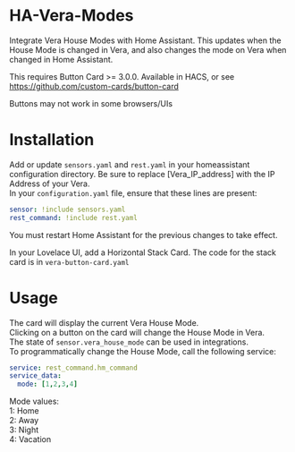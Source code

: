 # HA-Vera-Modes
Integrate Vera House Modes with Home Assistant. This updates when the House Mode is changed in Vera, and also changes the mode on Vera when changed in Home Assistant.

This requires Button Card >= 3.0.0. Available in HACS, or see https://github.com/custom-cards/button-card

Buttons may not work in some browsers/UIs

# Installation
Add or update `sensors.yaml` and `rest.yaml` in your homeassistant configuration directory. Be sure to replace [Vera_IP_address] with the IP Address of your Vera.  
In your `configuration.yaml` file, ensure that these lines are present:
```yaml
sensor: !include sensors.yaml
rest_command: !include rest.yaml
```

You must restart Home Assistant for the previous changes to take effect.

In your Lovelace UI, add a Horizontal Stack Card. The code for the stack card is in `vera-button-card.yaml`

# Usage
The card will display the current Vera House Mode.  
Clicking on a button on the card will change the House Mode in Vera.  
The state of `sensor.vera_house_mode` can be used in integrations.  
To programmatically change the House Mode, call the following service:
```yaml
service: rest_command.hm_command
service_data:
  mode: [1,2,3,4]
```
Mode values:  
1: Home  
2: Away  
3: Night  
4: Vacation
